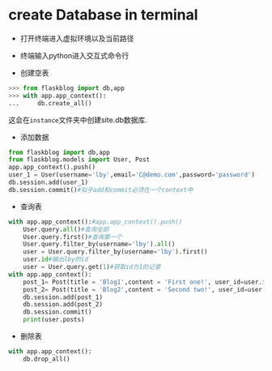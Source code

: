 # create Database in terminal

+ 打开终端进入虚拟环境以及当前路径

+ 终端输入python进入交互式命令行

+ 创建空表

```python
>>> from flaskblog import db,app
>>> with app.app_context():
...     db.create_all()
```
这会在`instance`文件夹中创建site.db数据库.

+ 添加数据
  
```python
from flaskblog import db,app
from flaskblog.models import User, Post
app.app_context().push()
user_1 = User(username='lby',email='C@demo.com',password='password')
db.session.add(user_1)
db.session.commit()#似乎add和commit必须在一个context中
```

+ 查询表
```python
with app.app_context():#app.app_context().push()
    User.query.all()#查询全部
    User.query.first()#查询第一个
    User.query.filter_by(username='lby').all()
    user = User.query.filter_by(username='lby').first()
    user.id#输出lby的id
    user = User.query.get(1)#获取id为1的记录
with app.app_context():
    post_1= Post(title = 'Blog1',content = 'First one!', user_id=user.id)
    post_2= Post(title = 'Blog2',content = 'Second two!', user_id=user.id)
    db.session.add(post_1)
    db.session.add(post_2)
    db.session.commit()
    print(user.posts)
```

+ 删除表

```python
with app.app_context():
    db.drop_all()
```